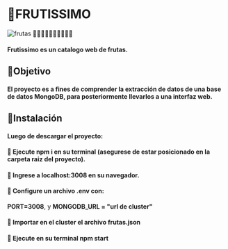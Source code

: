 # 🍐FRUTISSIMO
![frutas](src/readme/frutas.gif)
🍌🍓🥭🍍🥝🍈🍅🍐🍋🍊
#### Frutissimo es un catalogo web de frutas.

## 🍊Objetivo
#### El proyecto es a fines de comprender la extracción de datos de una base de datos MongoDB, para posteriormente llevarlos a una interfaz web. 

## 🥝Instalación
#### Luego de descargar el proyecto:
#### 🍌 Ejecute **npm i** en su terminal (asegurese de estar posicionado en la carpeta raiz del proyecto).
#### 🍓 Ingrese a **localhost:3008** en su navegador.
#### 🍍 Configure un archivo **.env** con:
**PORT=3008**, y **MONGODB_URL = "url de cluster"**
#### 🍈 Importar en el cluster el archivo **frutas.json**
#### 🍅 Ejecute en su terminal **npm start**
